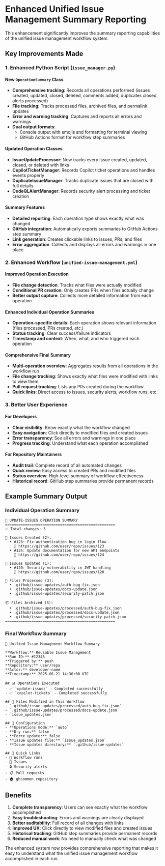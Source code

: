 # Enhanced Unified Issue Management Summary Reporting

This enhancement significantly improves the summary reporting capabilities of
the unified issue management workflow system.

## Key Improvements Made

### 1. **Enhanced Python Script (`issue_manager.py`)**

#### New `OperationSummary` Class

- **Comprehensive tracking**: Records all operations performed (issues created,
  updated, closed, deleted, comments added, duplicates closed, alerts processed)
- **File tracking**: Tracks processed files, archived files, and permalink
  updates
- **Error and warning tracking**: Captures and reports all errors and warnings
- **Dual output formats**:
  - Console output with emojis and formatting for terminal viewing
  - GitHub Actions format for workflow step summaries

#### Updated Operation Classes

- **IssueUpdateProcessor**: Now tracks every issue created, updated, closed, or
  deleted with links
- **CopilotTicketManager**: Records Copilot ticket operations and handles events
  properly
- **DuplicateIssueManager**: Tracks duplicate issues that are closed with full
  details
- **CodeQLAlertManager**: Records security alert processing and ticket creation

#### Summary Features

- **Detailed reporting**: Each operation type shows exactly what was changed
- **GitHub integration**: Automatically exports summaries to GitHub Actions step
  summary
- **Link generation**: Creates clickable links to issues, PRs, and files
- **Error aggregation**: Collects and displays all errors and warnings in one
  place

### 2. **Enhanced Workflow (`unified-issue-management.yml`)**

#### Improved Operation Execution

- **File change detection**: Tracks what files were actually modified
- **Conditional PR creation**: Only creates PRs when files actually change
- **Better output capture**: Collects more detailed information from each
  operation

#### Enhanced Individual Operation Summaries

- **Operation-specific details**: Each operation shows relevant information
  (files processed, PRs created, etc.)
- **Status tracking**: Clear success/failure indicators
- **Timestamp and context**: When, what, and who triggered each operation

#### Comprehensive Final Summary

- **Multi-operation overview**: Aggregates results from all operations in the
  workflow run
- **File change tracking**: Shows exactly what files were modified with links to
  view them
- **Pull request tracking**: Lists any PRs created during the workflow
- **Quick links**: Direct access to issues, security alerts, workflow runs, etc.

### 3. **Better User Experience**

#### For Developers

- **Clear visibility**: Know exactly what the workflow changed
- **Easy navigation**: Click directly to modified files and created issues
- **Error transparency**: See all errors and warnings in one place
- **Progress tracking**: Understand what each operation accomplished

#### For Repository Maintainers

- **Audit trail**: Complete record of all automated changes
- **Quick review**: Easy access to created PRs and modified files
- **Status overview**: High-level summary of workflow effectiveness
- **Historical record**: GitHub step summaries provide permanent records

## Example Summary Output

### Individual Operation Summary

```
🎯 UPDATE-ISSUES OPERATION SUMMARY
==================================================
✅ Total changes: 3

📝 Issues Created (2):
  • #123: Fix authentication bug in login flow
    🔗 https://github.com/user/repo/issues/123
  • #124: Update documentation for new API endpoints
    🔗 https://github.com/user/repo/issues/124

🔄 Issues Updated (1):
  • #120: Security vulnerability in JWT handling
    🔗 https://github.com/user/repo/issues/120

📄 Files Processed (3):
  • .github/issue-updates/auth-bug-fix.json
  • .github/issue-updates/docs-update.json
  • .github/issue-updates/security-patch.json

📦 Files Archived (3):
  • .github/issue-updates/processed/auth-bug-fix.json
  • .github/issue-updates/processed/docs-update.json
  • .github/issue-updates/processed/security-patch.json
==================================================
```

### Final Workflow Summary

```
🚀 Unified Issue Management Workflow Summary

**Workflow:** Reusable Issue Management
**Run ID:** #12345
**Triggered by:** push
**Repository:** user/repo
**Actor:** developer-name
**Timestamp:** 2025-06-21 14:30:00 UTC

## 📊 Operations Executed
- ✅ `update-issues` - Completed successfully
- ✅ `copilot-tickets` - Completed successfully

## 📁 Files Modified in This Workflow
- `.github/issue-updates/processed/auth-bug-fix.json`
- `.github/issue-updates/processed/docs-update.json`
- `issue_updates.json`

## 📖 Configuration
- **Operations mode:** `auto`
- **Dry run:** false
- **Force update:** false
- **Issue updates file:** `issue_updates.json`
- **Issue updates directory:** `.github/issue-updates`

## 🔗 Quick Links
- 🔄 Workflow runs
- 🐛 Issues
- 🔒 Security alerts
- 📋 Pull requests
- 🏠 ghcommon repository
```

## Benefits

1. **Complete transparency**: Users can see exactly what the workflow
   accomplished
2. **Easy troubleshooting**: Errors and warnings are clearly displayed
3. **Better auditability**: Full record of all changes with links
4. **Improved UX**: Click directly to view modified files and created issues
5. **Historical tracking**: GitHub step summaries provide permanent records
6. **Reduced manual work**: No need to manually check what was changed

The enhanced system now provides comprehensive reporting that makes it easy to
understand what the unified issue management workflow accomplished in each run.
